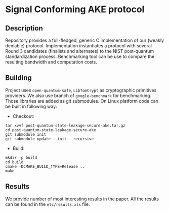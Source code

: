 # Signal Conforming AKE protocol

## Description
Repository provides a full-fledged, generic C implementation of our (weakly deniable) protocol. Implementation instantiates a protocol with several Round 3 candidates (finalists and alternates) to the NIST post-quantum standardization process. Benchmarking tool can be use to compare the resulting bandwidth and computation costs.

## Building

Project uses ``open-quantum-safe``, ``LibTomCrypt`` as cryptographic primitives providers. We also use branch of ``google-benchmark`` for benchmarking. Those libraries are added as git submodules. On Linux platform code can be built in following way:

* Checkout:
```
tar xvvf post-quantum-state-leakage-secure-ake.tar.gz
cd post-quantum-state-leakage-secure-ake
git submodule init
git submodule update --init --recursive
```

* Build:

```
mkdir -p build
cd build
cmake -DCMAKE_BUILD_TYPE=Release ..
make
```

## Results

We provide number of most interesting results in the paper. All the results can be found in the ``etc/results.xls`` file.
